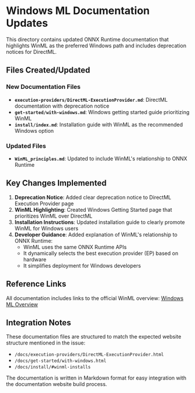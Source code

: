 # Windows ML Documentation Updates

This directory contains updated ONNX Runtime documentation that highlights WinML as the preferred Windows path and includes deprecation notices for DirectML.

## Files Created/Updated

### New Documentation Files

- **`execution-providers/DirectML-ExecutionProvider.md`**: DirectML documentation with deprecation notice
- **`get-started/with-windows.md`**: Windows getting started guide prioritizing WinML
- **`install/index.md`**: Installation guide with WinML as the recommended Windows option

### Updated Files

- **`WinML_principles.md`**: Updated to include WinML's relationship to ONNX Runtime

## Key Changes Implemented

1. **Deprecation Notice**: Added clear deprecation notice to DirectML Execution Provider page
2. **WinML Highlighting**: Created Windows Getting Started page that prioritizes WinML over DirectML
3. **Installation Instructions**: Updated installation guide to clearly promote WinML for Windows users
4. **Developer Guidance**: Added explanation of WinML's relationship to ONNX Runtime:
   - WinML uses the same ONNX Runtime APIs
   - It dynamically selects the best execution provider (EP) based on hardware
   - It simplifies deployment for Windows developers

## Reference Links

All documentation includes links to the official WinML overview: [Windows ML Overview](https://learn.microsoft.com/en-us/windows/ai/new-windows-ml/overview)

## Integration Notes

These documentation files are structured to match the expected website structure mentioned in the issue:
- `/docs/execution-providers/DirectML-ExecutionProvider.html`
- `/docs/get-started/with-windows.html`  
- `/docs/install/#winml-installs`

The documentation is written in Markdown format for easy integration with the documentation website build process.